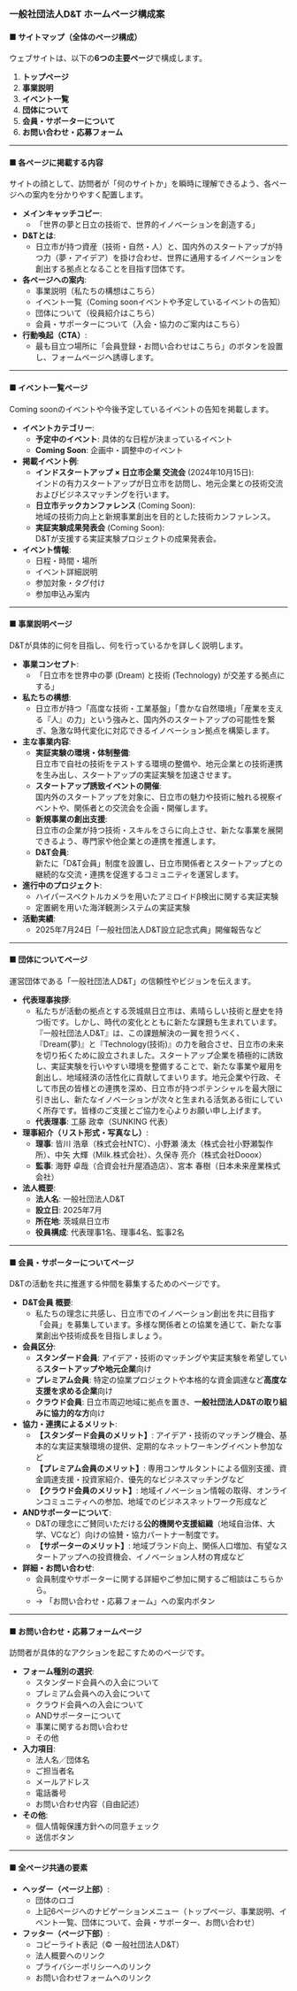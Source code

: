 ### **一般社団法人D\&T ホームページ構成案**

#### **■ サイトマップ（全体のページ構成）**

ウェブサイトは、以下の**6つの主要ページ**で構成します。

1. **トップページ**  
2. **事業説明**  
3. **イベント一覧**  
4. **団体について**  
5. **会員・サポーターについて**  
6. **お問い合わせ・応募フォーム**

---

#### **■ 各ページに掲載する内容**

サイトの顔として、訪問者が「何のサイトか」を瞬時に理解できるよう、各ページへの案内を分かりやすく配置します。

* **メインキャッチコピー**:  
  * 「世界の夢と日立の技術で、世界的イノベーションを創造する」  
* **D\&Tとは**:  
  * 日立市が持つ資産（技術・自然・人）と、国内外のスタートアップが持つ力（夢・アイデア）を掛け合わせ、世界に通用するイノベーションを創出する拠点となることを目指す団体です。  
* **各ページへの案内**:  
  * 事業説明（私たちの構想はこちら）  
  * イベント一覧（Coming soonイベントや予定しているイベントの告知）  
  * 団体について（役員紹介はこちら）  
  * 会員・サポーターについて（入会・協力のご案内はこちら）  
* **行動喚起（CTA）**:  
  * 最も目立つ場所に「会員登録・お問い合わせはこちら」のボタンを設置し、フォームページへ誘導します。

---

#### **■ イベント一覧ページ**

Coming soonのイベントや今後予定しているイベントの告知を掲載します。

* **イベントカテゴリー**:  
  * **予定中のイベント**: 具体的な日程が決まっているイベント  
  * **Coming Soon**: 企画中・調整中のイベント  
* **掲載イベント例**:  
  * **インドスタートアップ × 日立市企業 交流会** (2024年10月15日):  
    インドの有力スタートアップが日立市を訪問し、地元企業との技術交流およびビジネスマッチングを行います。  
  * **日立市テックカンファレンス** (Coming Soon):  
    地域の技術力向上と新規事業創出を目的とした技術カンファレンス。  
  * **実証実験成果発表会** (Coming Soon):  
    D&Tが支援する実証実験プロジェクトの成果発表会。  
* **イベント情報**:  
  * 日程・時間・場所  
  * イベント詳細説明  
  * 参加対象・タグ付け  
  * 参加申込み案内  

---

#### **■ 事業説明ページ**

D\&Tが具体的に何を目指し、何を行っているかを詳しく説明します。

* **事業コンセプト**:  
  * 「日立市を世界中の夢 (Dream) と技術 (Technology) が交差する拠点にする」  
* **私たちの構想**:  
  * 日立市が持つ「高度な技術・工業基盤」「豊かな自然環境」「産業を支える『人』の力」という強みと、国内外のスタートアップの可能性を繋ぎ、急激な時代変化に対応できるイノベーション拠点を構築します。  
* **主な事業内容**:  
  * **実証実験の環境・体制整備**:  
    日立市で自社の技術をテストする環境の整備や、地元企業との技術連携を生み出し、スタートアップの実証実験を加速させます。  
  * **スタートアップ誘致イベントの開催**:  
    国内外のスタートアップを対象に、日立市の魅力や技術に触れる視察イベントや、関係者との交流会を企画・開催します。  
  * **新規事業の創出支援**:  
    日立市の企業が持つ技術・スキルをさらに向上させ、新たな事業を展開できるよう、専門家や他企業との連携を推進します。  
  * **D&T会員**:  
    新たに「D\&T会員」制度を設置し、日立市関係者とスタートアップとの継続的な交流・連携を促進するコミュニティを運営します。  
* **進行中のプロジェクト**:  
  * ハイパースペクトルカメラを用いたアミロイドβ検出に関する実証実験  
  * 定置網を用いた海洋観測システムの実証実験  
* **活動実績**:  
  * 2025年7月24日「一般社団法人D\&T設立記念式典」開催報告など

---

#### **■ 団体についてページ**

運営団体である「一般社団法人D\&T」の信頼性やビジョンを伝えます。

* **代表理事挨拶**:  
  * 私たちが活動の拠点とする茨城県日立市は、素晴らしい技術と歴史を持つ街です。しかし、時代の変化とともに新たな課題も生まれています。『一般社団法人D\&T』は、この課題解決の一翼を担うべく、『Dream(夢)』と『Technology(技術)』の力を融合させ、日立市の未来を切り拓くために設立されました。スタートアップ企業を積極的に誘致し、実証実験を行いやすい環境を整備することで、新たな事業や雇用を創出し、地域経済の活性化に貢献してまいります。地元企業や行政、そして市民の皆様との連携を深め、日立市が持つポテンシャルを最大限に引き出し、新たなイノベーションが次々と生まれる活気ある街にしていく所存です。皆様のご支援とご協力を心よりお願い申し上げます。  
  * **代表理事**: 工藤 政幸（SUNKING 代表）  
* **理事紹介（リスト形式・写真なし）**:  
  * **理事**: 皆川 浩章（株式会社NTC）、小野瀬 湧太（株式会社小野瀬製作所）、中矢 大輝（Milk.株式会社）、久保寺 亮介（株式会社Dooox）  
  * **監事**: 海野 卓哉（合資会社升屋酒造店）、宮本 春樹（日本未来産業株式会社）  
* **法人概要**:  
  * **法人名**: 一般社団法人D\&T  
  * **設立日**: 2025年7月  
  * **所在地**: 茨城県日立市  
  * **役員構成**: 代表理事1名、理事4名、監事2名

---

#### **■ 会員・サポーターについてページ**

D\&Tの活動を共に推進する仲間を募集するためのページです。

* **D\&T会員 概要**:  
  * 私たちの理念に共感し、日立市でのイノベーション創出を共に目指す「会員」を募集しています。多様な関係者との協業を通じて、新たな事業創出や技術成長を目指しましょう。  
* **会員区分**:  
  * **スタンダード会員**: アイデア・技術のマッチングや実証実験を希望している**スタートアップや地元企業**向け
  * **プレミアム会員**: 特定の協業プロジェクトや本格的な資金調達など**高度な支援を求める企業**向け
  * **クラウド会員**: 日立市周辺地域に拠点を置き、**一般社団法人D&Tの取り組みに協力的な方**向け  
* **協力・連携によるメリット**:  
  * **【スタンダード会員のメリット】**: アイデア・技術のマッチング機会、基本的な実証実験環境の提供、定期的なネットワーキングイベント参加など
  * **【プレミアム会員のメリット】**: 専用コンサルタントによる個別支援、資金調達支援・投資家紹介、優先的なビジネスマッチングなど
  * **【クラウド会員のメリット】**: 地域イノベーション情報の取得、オンラインコミュニティへの参加、地域でのビジネスネットワーク形成など  
* **ANDサポーターについて**:  
  * D\&Tの理念にご賛同いただける**公的機関や支援組織**（地域自治体、大学、VCなど）向けの協賛・協力パートナー制度です。  
  * **【サポーターのメリット】**: 地域ブランド向上、関係人口増加、有望なスタートアップへの投資機会、イノベーション人材の育成など  
* **詳細・お問い合わせ**:  
  * 会員制度やサポーターに関する詳細やご参加に関するご相談はこちらから。  
  * → 「お問い合わせ・応募フォーム」への案内ボタン

---

#### **■ お問い合わせ・応募フォームページ**

訪問者が具体的なアクションを起こすためのページです。

* **フォーム種別の選択**:  
  * スタンダード会員への入会について
  * プレミアム会員への入会について
  * クラウド会員への入会について  
  * ANDサポーターについて  
  * 事業に関するお問い合わせ  
  * その他  
* **入力項目**:  
  * 法人名／団体名  
  * ご担当者名  
  * メールアドレス  
  * 電話番号  
  * お問い合わせ内容（自由記述）  
* **その他**:  
  * 個人情報保護方針への同意チェック  
  * 送信ボタン

---

#### **■ 全ページ共通の要素**

* **ヘッダー（ページ上部）**:  
  * 団体のロゴ  
  * 上記6ページへのナビゲーションメニュー（トップページ、事業説明、イベント一覧、団体について、会員・サポーター、お問い合わせ）  
* **フッター（ページ下部）**:  
  * コピーライト表記（© 一般社団法人D\&T）  
  * 法人概要へのリンク  
  * プライバシーポリシーへのリンク  
  * お問い合わせフォームへのリンク